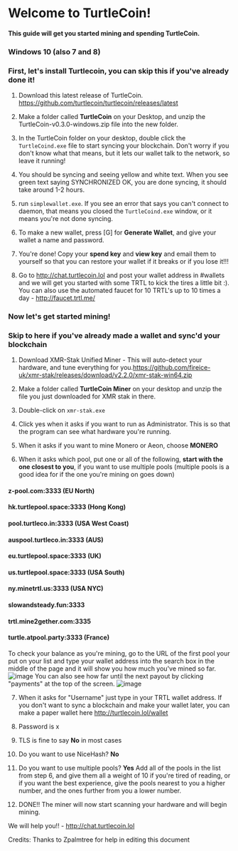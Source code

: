 # Welcome to TurtleCoin! 
#### This guide will get you started mining and spending TurtleCoin.


###  Windows 10 (also 7 and 8)
###  First, let's install Turtlecoin, you can skip this if you've already done it!

1. Download this latest release of TurtleCoin. https://github.com/turtlecoin/turtlecoin/releases/latest

2. Make a folder called **TurtleCoin** on your Desktop, and unzip the TurtleCoin-v0.3.0-windows.zip file into the new folder.

3. In the TurtleCoin folder on your desktop, double click the `TurtleCoind.exe` file to start syncing your blockchain. Don't worry if you don't know what that means, but it lets our wallet talk to the network, so leave it running!

4. You should be syncing and seeing yellow and white text. When you see green text saying SYNCHRONIZED OK, you are done syncing, it should take around 1-2 hours.

5. run `simplewallet.exe`. If you see an error that says you can't connect to daemon, that means you closed the `TurtleCoind.exe` window, or it means you're not done syncing. 

6. To make a new wallet, press [G] for **Generate Wallet**, and give your wallet a name and password. 

7. You're done! Copy your **spend key** and **view key** and email them to yourself so that you can restore your wallet if it breaks or if you lose it!!!

8. Go to http://chat.turtlecoin.lol and post your wallet address in #wallets and we will get you started with some TRTL to kick the tires a little bit :). You can also use the automated faucet for 10 TRTL's up to 10 times a day - http://faucet.trtl.me/
  
### Now let's get started mining!
### Skip to here if you've already made a wallet and sync'd your blockchain

1. Download XMR-Stak Unified Miner - This will auto-detect your hardware, and tune everything for you.https://github.com/fireice-uk/xmr-stak/releases/download/v2.2.0/xmr-stak-win64.zip

2. Make a folder called **TurtleCoin Miner** on your desktop and unzip the file you just downloaded for XMR stak in there.

3. Double-click on `xmr-stak.exe`

4. Click yes when it asks if you want to run as Administrator. This is so that the program can see what hardware you're running.

5. When it asks if you want to mine Monero or Aeon, choose **MONERO**

6. When it asks which pool, put one or all of the following, **start with the one closest to you**, if you want to use multiple pools (multiple pools is a good idea for if the one you're mining on goes down)

#### z-pool.com:3333 (EU North)

#### hk.turtlepool.space:3333 (Hong Kong)

#### pool.turtleco.in:3333  (USA West Coast)

#### auspool.turtleco.in:3333 (AUS)

#### eu.turtlepool.space:3333 (UK)

#### us.turtlepool.space:3333 (USA South)

#### ny.minetrtl.us:3333 (USA NYC)

#### slowandsteady.fun:3333

#### trtl.mine2gether.com:3335 

#### turtle.atpool.party:3333 (France)

To check your balance as you're mining, go to the URL of the first pool your put on your list and type your wallet address into the search box in the middle of the page and it will show you how much you've mined so far.
![image](https://user-images.githubusercontent.com/34389545/34903526-17cf3536-f7f9-11e7-98fd-580bdcf3faed.png)
You can also see how far until the next payout by clicking "payments" at the top of the screen.
![image](https://user-images.githubusercontent.com/34389545/34903536-36bb8904-f7f9-11e7-8b92-d886ba15bdc5.png)

7. When it asks for "Username" just type in your TRTL wallet address. If you don't want to sync a blockchain and make your wallet later, you can make a paper wallet here http://turtlecoin.lol/wallet

8. Password is x

9. TLS is fine to say **No** in most cases

10. Do you want to use NiceHash? **No**

11. Do you want to use multiple pools? **Yes** 
Add all of the pools in the list from step 6, and give them all a weight of 10 if you're tired of reading, or if you want the best experience, give the pools nearest to you a higher number, and the ones further from you a lower number.

12. DONE!! The miner will now start scanning your hardware and will begin mining. 



We will help you!! - http://chat.turtlecoin.lol

Credits: Thanks to Zpalmtree for help in editing this document